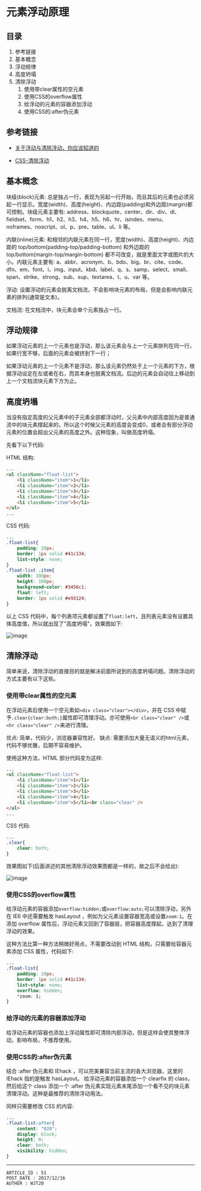 
# 元素浮动原理 #

## 目录 ##

1. 参考链接
2. 基本概念
3. 浮动规律
4. 高度坍塌
5. 清除浮动
    1. 使用带clear属性的空元素
    2. 使用CSS的overflow属性
    3. 给浮动的元素的容器添加浮动
    4. 使用CSS的:after伪元素

## 参考链接 ##

- [关于浮动与清除浮动，你应该知道的](https://segmentfault.com/a/1190000005859252)

- [CSS-清除浮动](https://segmentfault.com/a/1190000004865198)

## 基本概念 ##

块级(block)元素: 总是独占一行，表现为另起一行开始，而且其后的元素也必须另起一行显示。宽度(width)、高度(height)、内边距(padding)和外边距(margin)都可控制。块级元素主要有: address、blockquote、center、dir、div、dl、fieldset、form、h1、h2、h3、h4、h5、h6、hr、isindex、menu、noframes、noscript、ol、p、pre、table、ul、li 等。

内联(inline)元素: 和相邻的内联元素在同一行，宽度(width)、高度(height)、内边距的  top/bottom(padding-top/padding-bottom) 和外边距的 top/bottom(margin-top/margin-bottom) 都不可改变，就是里面文字或图片的大小。内联元素主要有: a、abbr、acronym、b、bdo、big、br、cite、code、dfn、em、font、i、img、input、kbd、label、q、s、samp、select、small、span、strike、strong、sub、sup、textarea、t、u、var 等。

浮动: 设置浮动的元素会脱离文档流，不会影响块元素的布局，但是会影响内联元素的排列(通常是文本)。

文档流: 在文档流中，块元素会单个元素独占一行。

## 浮动规律 ##

如果浮动元素的上一个元素也是浮动，那么该元素会与上一个元素排列在同一行，如果行宽不够，后面的元素会被挤到下一行；

如果浮动元素的上一个元素不是浮动，那么该元素仍然处于上一个元素的下方，根据浮动设定在左或者在右，而其本身也脱离文档流。后边的元素会自动往上移动到上一个文档流块元素下方为止。

## 高度坍塌 ##

当没有指定高度的父元素中的子元素全部都浮动时，父元素中内部高度因为是普通流中的块元素撑起来的，所以这个时候父元素的高度会变成0，或者会有部分浮动元素的位置会超出父元素的高度之外。这种现象，叫做高度坍塌。

先看下以下代码:

HTML 结构:

```html
...
<ul className="float-list">
    <li className="item">1</li>
    <li className="item">2</li>
    <li className="item">3</li>
    <li className="item">4</li>
    <li className="item">5</li>
</ul>
...
```

CSS 代码:

```css
...
.float-list{
    padding: 10px;
    border: 1px solid #41c134;
    list-style: none;
}
.float-list .item{
    width: 100px;
    height: 100px;
    background-color: #3456c1;
    float: left;
    border: 1px solid #e93124;
}
```

以上 CSS 代码中，每个列表项元素都设置了`float:left`，且列表元素没有设置具体高度值，所以就出现了"高度坍塌"，效果图如下:

![image](https://raw.githubusercontent.com/WebUnion-core/public-cdn/master/wjt20-base/w56.png)

## 清除浮动 ##

简单来说，清除浮动的直接目的就是解决前面所说到的高度坍塌问题。清除浮动的方式主要有以下这些。

### 使用带clear属性的空元素 ###

在浮动元素后使用一个空元素如`<div class="clear"></div>`，并在 CSS 中赋予`.clear{clear:both;}`属性即可清理浮动。亦可使用`<br class="clear" />`或`<hr class="clear" />`来进行清理。

优点: 简单，代码少，浏览器兼容性好。
缺点: 需要添加大量无语义的html元素，代码不够优雅，后期不容易维护。

使用这种方法，HTML 部分代码变为这样:

```html
...
<ul className="float-list">
    <li className="item">1</li>
    <li className="item">2</li>
    <li className="item">3</li>
    <li className="item">4</li>
    <li className="item">5</li><br class="clear" />
</ul>
...
```

CSS 代码:

```css
...
.clear{
    clear: both;
}
```

效果图如下(后面讲述的其他清除浮动效果图都是一样的，故之后不会给出):

![image](https://raw.githubusercontent.com/WebUnion-core/public-cdn/master/wjt20-base/w57.png)

### 使用CSS的overflow属性 ###

给浮动元素的容器添加`overflow:hidden;`或`overflow:auto;`可以清除浮动，另外在 IE6 中还需要触发 hasLayout ，例如为父元素设置容器宽高或设置`zoom:1`。在添加 overflow 属性后，浮动元素又回到了容器层，把容器高度撑起，达到了清理浮动的效果。

这种方法比第一种方法稍微好用点，不需要改动到 HTML 结构，只需要给容器元素添加 CSS 属性，代码如下:

```css
...
.float-list{
    padding: 10px;
    border: 1px solid #41c134;
    list-style: none;
    overflow: hidden;
    *zoom: 1;
}
```

### 给浮动的元素的容器添加浮动 ###

给浮动元素的容器也添加上浮动属性即可清除内部浮动，但是这样会使其整体浮动，影响布局，不推荐使用。

### 使用CSS的:after伪元素 ###

结合 :after 伪元素和 IEhack ，可以完美兼容当前主流的各大浏览器，这里的 IEhack 指的是触发 hasLayout。
给浮动元素的容器添加一个 clearfix 的 class，然后给这个 class 添加一个 :after 伪元素实现元素末尾添加一个看不见的块元素清理浮动。这种是最推荐的清除浮动用法。

同样只需要修改 CSS 的内容:

```css
...
.float-list:after{
    content: "020";
    display: block;
    height: 0;
    clear: both;
    visibility: hidden;
}
```

---

```
ARTICLE_ID : 51
POST_DATE : 2017/12/16
AUTHER : WJT20
```
